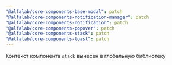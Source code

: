```yaml
---
"@alfalab/core-components-base-modal": patch
"@alfalab/core-components-notification-manager": patch
"@alfalab/core-components-notification": patch
"@alfalab/core-components-popover": patch
"@alfalab/core-components-stack": patch
"@alfalab/core-components-toast": patch
---
```


Контекст компонента `stack` вынесен в глобальную библиотеку
